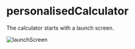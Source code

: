 # personalisedCalculator

The calculator starts with a launch screen.

![launchScreen](larisabarbu.github.com/personalisedCalculator/launchScreen.png)

